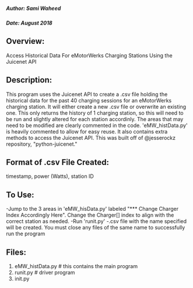 ##### Author: Sami Waheed
##### Date: August 2018

## Overview:
Access Historical Data For eMotorWerks Charging Stations Using the Juicenet API 


## Description:
This program uses the Juicenet API to create a .csv file holding the historical data for the past 40 charging
sessions for an eMotorWerks charging station. It will either create a new .csv file or overwrite an existing one.
This only returns the history of 1 charging station, so this will need to be run and slightly altered for each
station accordinly. The areas that may need to be modified are clearly commented in the code. 'eMW_histData.py' is heavily commented
to allow for easy reuse. It also contains extra methods to access the Juicenet API. This was built off of @jesserockz repository, "python-juicenet."


## Format of .csv File Created:
timestamp, power (Watts), station ID

## To Use:
-Jump to the 3 areas in 'eMW_hisData.py' labeled "*** Change Charger Index Accordingly Here". Change the Charger[] index to align with the correct station as needed.
-Run 'runit.py'
-.csv file with the name specified will be created. You must close any files of the same name to successfully run the program


## Files:
1. eMW_histData.py # this contains the main program
2. runit.py        # driver program
3. init.py         
